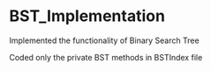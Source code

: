 # BST_Implementation
Implemented the functionality of Binary Search Tree

Coded only the private BST methods in BSTIndex file
